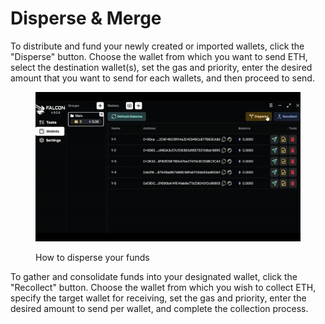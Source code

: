 # Disperse & Merge

To distribute and fund your newly created or imported wallets, click the "Disperse" button. Choose the wallet from which you want to send ETH, select the destination wallet(s), set the gas and priority, enter the desired amount that you want to send for each wallets, and then proceed to send.

<figure><img src=".gitbook/assets/Dispersingeth.gif" alt=""><figcaption><p>How to disperse your funds</p></figcaption></figure>

To gather and consolidate funds into your designated wallet, click the "Recollect" button. Choose the wallet from which you wish to collect ETH, specify the target wallet for receiving, set the gas and priority, enter the desired amount to send per wallet, and complete the collection process.
